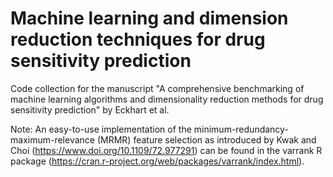 # Machine learning and dimension reduction techniques for drug sensitivity prediction
Code collection for the manuscript "A comprehensive benchmarking of machine learning algorithms and dimensionality reduction methods for drug sensitivity prediction" by Eckhart et al.

Note: An easy-to-use implementation of the minimum-redundancy-maximum-relevance (MRMR) feature selection as introduced by Kwak and Choi (https://www.doi.org/10.1109/72.977291) can be found in the varrank R package (https://cran.r-project.org/web/packages/varrank/index.html).
